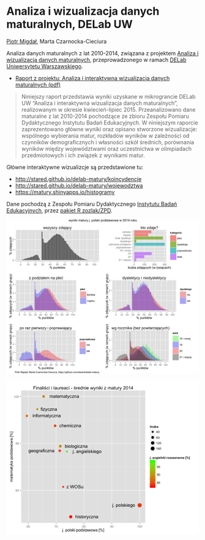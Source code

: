 # Analiza i wizualizacja danych maturalnych, DELab UW

[Piotr Migdał](http://migdal.wikidot.com/), Marta Czarnocka-Cieciura

Analiza danych maturalnych z lat 2010-2014, związana z projektem [Analiza i wizualizacja danych maturalnych](http://www.delab.uw.edu.pl/strefa-badania/program-spoleczny-jsf/matura), przeprowadzonego w ramach [DELab Uniwersytetu Warszawskiego](http://www.delab.uw.edu.pl/). 

* [Raport z projektu: Analiza i interaktywna wizualizacja danych maturalnych (pdf)](https://github.com/stared/delab-matury/raw/master/raport/raport.pdf)

> Niniejszy raport przedstawia wyniki uzyskane w mikrograncie DELab UW “Analiza i interaktywna wizualizacja danych maturalnych”, realizowanym w okresie kwiecień-lipiec 2015. Przeanalizowano dane maturalne z lat 2010-2014 pochodzące ze zbioru Zespołu Pomiaru Dydaktycznego Instytutu Badań Edukacyjnych. W niniejszym raporcie zaprezentowano główne wyniki oraz opisano stworzone wizualizacje: wspólnego wybierania matur, rozkładów wyników w zależności od czynników demograficznych i własności szkół średnich, porównania wyników między województwami oraz uczestnictwa w olimpiadach przedmiotowych i ich związek z wynikami matur.

Główne interaktywne wizualizcje są przedstawione tu:

* http://stared.github.io/delab-matury/koincydencje
* http://stared.github.io/delab-matury/wojewodztwa
* https://matury.shinyapps.io/histogramy

Dane pochodzą z Zespołu Pomiaru Dydaktycznego [Instytutu Badań Edukacyjnych](http://www.ibe.edu.pl), przez [pakiet R zozlak/ZPD](https://github.com/zozlak/ZPD). 

![matura - j. polski podstawowa - histogram](owoce/histogramy/j._polski_podstawowa_2014.png)

![finaliści i laureaci](owoce/finalisci_laureaci.png)
